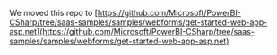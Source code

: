 We moved this repo to [https://github.com/Microsoft/PowerBI-CSharp/tree/saas-samples/samples/webforms/get-started-web-app-asp.net](https://github.com/Microsoft/PowerBI-CSharp/tree/saas-samples/samples/webforms/get-started-web-app-asp.net)
